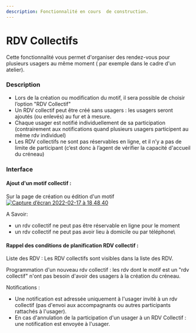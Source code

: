 ```yaml
---
description: Fonctionnalité en cours  de construction.
---
```


# RDV Collectifs

Cette fonctionnalité vous permet d'organiser des rendez-vous pour plusieurs usagers au même moment ( par exemple dans le cadre d'un atelier).





### Description&#x20;

* Lors de la création ou modification du  motif, il sera possible de choisir l’option "RDV Collectif"
* Un RDV collectif peut être créé sans usagers : les usagers seront ajoutés (ou enlevés) au fur et à mesure.
* Chaque usager est notifié individuellement de sa participation (contrairement aux notifications quand plusieurs usagers participent au même rdv individuel)
* Les RDV collectifs ne sont pas réservables en ligne, et il n’y a pas de limite de participant (c’est donc à l’agent de vérifier la capacité d'accueil du créneau)



### Interface

#### Ajout d'un motif collectif :

Sur la page de création ou édition d'un motif \
[![Capture d’écran 2022-02-17 à 18 48 40](https://user-images.githubusercontent.com/1840367/154540881-44133a75-d86a-4d45-be3b-77565c0730d9.png)](https://user-images.githubusercontent.com/1840367/154540881-44133a75-d86a-4d45-be3b-77565c0730d9.png)

A Savoir:

* un rdv collectif ne peut pas être réservable en ligne pour le moment
* un rdv collectif ne peut pas avoir lieu à domicile ou par téléphone\




#### Rappel des conditions de planification RDV collectif :&#x20;

Liste des RDV : Les RDV collectifs sont visibles dans la liste des RDV.

Programmation d'un nouveau rdv collectif : les rdv dont le motif est un "rdv collectif" n'ont pas besoin d'avoir des usagers à la création du créneau.&#x20;

Notifications :

* Une notification est adressée uniquement à l'usager invité à un rdv collectif (pas d'envoi aux accompagnants ou autres participants rattachés à l'usager).
* En cas d'annulation de la participation d'un usager à un RDV Collectif : une notification est envoyée à l'usager.&#x20;

####
